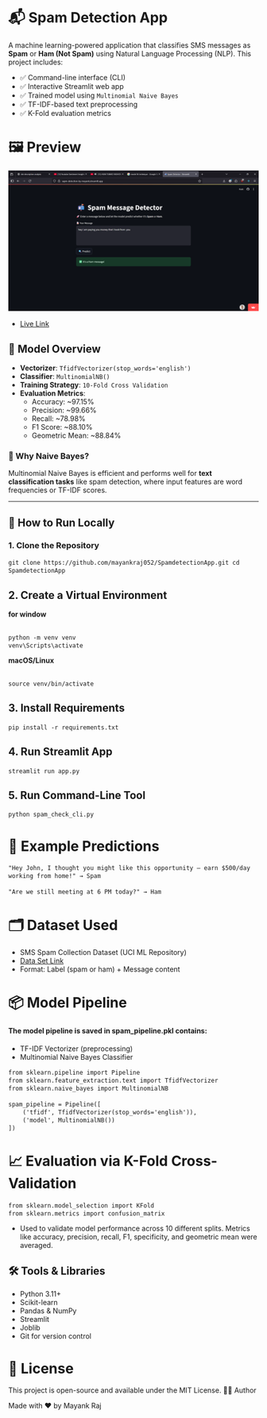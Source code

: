 # 📬 Spam Detection App

A machine learning-powered application that classifies SMS messages as **Spam** or **Ham (Not Spam)** using Natural Language Processing (NLP). This project includes:

- ✅ Command-line interface (CLI)
- ✅ Interactive Streamlit web app
- ✅ Trained model using `Multinomial Naive Bayes`
- ✅ TF-IDF-based text preprocessing
- ✅ K-Fold evaluation metrics

# 🖼️ Preview
![App Screenshot](Screenshot%202025-08-05%20000957.png)
* [Live Link](https://sapm-detection-by-mayank.streamlit.app/)

## 🤖 Model Overview

- **Vectorizer**: `TfidfVectorizer(stop_words='english')`
- **Classifier**: `MultinomialNB()`
- **Training Strategy**: `10-Fold Cross Validation`
- **Evaluation Metrics**:
  - Accuracy: ~97.15%
  - Precision: ~99.66%
  - Recall: ~78.98%
  - F1 Score: ~88.10%
  - Geometric Mean: ~88.84%

### 🧠 Why Naive Bayes?
Multinomial Naive Bayes is efficient and performs well for **text classification tasks** like spam detection, where input features are word frequencies or TF-IDF scores.

---

## 🚀 How to Run Locally

### 1. Clone the Repository
<pre lang="bash"><code>git clone https://github.com/mayankraj052/SpamdetectionApp.git cd SpamdetectionApp </code></pre>

## 2.  Create a Virtual Environment
**for window**
<pre lang="bash"><code>
python -m venv venv
venv\Scripts\activate </code></pre>    
**macOS/Linux**
<pre lang="bash"><code>
source venv/bin/activate  </code></pre>

## 3. Install Requirements

<pre lang="bash"><code>pip install -r requirements.txt</code></pre>

## 4. Run Streamlit App

<pre lang="bash"><code>streamlit run app.py</code></pre>

## 5. Run Command-Line Tool

<pre lang="bash"><code>python spam_check_cli.py</code></pre>

# 🧪 Example Predictions

    "Hey John, I thought you might like this opportunity — earn $500/day working from home!" → Spam

    "Are we still meeting at 6 PM today?" → Ham

# 🗂 Dataset Used
*  SMS Spam Collection Dataset (UCI ML Repository)
* [Data Set Link]( https://archive.ics.uci.edu/ml/datasets/sms+spam+collection)
*  Format: Label (spam or ham) + Message content

# 📦 Model Pipeline
#### The model pipeline is saved in spam_pipeline.pkl contains:
 * TF-IDF Vectorizer (preprocessing)
*  Multinomial Naive Bayes Classifier

<pre lang="python"><code>from sklearn.pipeline import Pipeline
from sklearn.feature_extraction.text import TfidfVectorizer
from sklearn.naive_bayes import MultinomialNB

spam_pipeline = Pipeline([
    ('tfidf', TfidfVectorizer(stop_words='english')),
    ('model', MultinomialNB())
])</code></pre>

# 📈 Evaluation via K-Fold Cross-Validation

<pre lang="python"><code>from sklearn.model_selection import KFold
from sklearn.metrics import confusion_matrix</code></pre>
* Used to validate model performance across 10 different splits. Metrics like accuracy, precision, recall, F1, specificity, and geometric mean were averaged.
## 🛠 Tools & Libraries
* Python 3.11+
* Scikit-learn
* Pandas & NumPy
* Streamlit
* Joblib
* Git for version control

# 📜 License

This project is open-source and available under the MIT License.
🙋‍♂️ Author

Made with ❤️ by Mayank Raj



